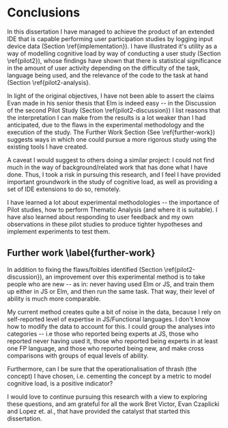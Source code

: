 # Conclusions

In this dissertation I have managed to achieve the product of an extended IDE
that is capable performing user participation studies by logging input device
data (Section \ref{implementation}). I have illustrated it's utility as a way of
modelling cognitive load by way of conducting a user study (Section
\ref{pilot2}), whose findings have shown that there is statistical significance
in the amount of user activity depending on the difficulty of the task, language
being used, and the relevance of the code to the task at hand (Section
\ref{pilot2-analysis}.

In light of the original objectives, I have not been able to assert the claims
Evan made in his senior thesis that Elm is indeed easy -- in the Discussion of
the second Pilot Study (Section \ref{pilot2-discussion}) I list reasons that the
interpretation I can make from the results is a lot weaker than I had
anticipated, due to the flaws in the experimental methodology and the execution
of the study. The Further Work Section (See \ref{further-work}) suggests ways in
which one could pursue a more rigorous study using the existing tools I have
created.

A caveat I would suggest to others doing a similar project: I could not
find much in the way of background/related work that has done what
I have done. Thus, I took a risk in pursuing this research, and I feel I have
provided important groundwork in the study of cognitive load, as well as
providing a set of IDE extensions to do so, remotely.

I have learned a lot about experimental methodologies -- the importance of Pilot
studies, how to perform Thematic Analysis (and where it is suitable). I have
also learned about responding to user feedback and my own observations in these
pilot studies to produce tighter hypotheses and implement experiments to test
them. 

## Further work \label{further-work}

In addition to fixing the flaws/foibles identified (Section \ref{pilot2-discussion}), an improvement over this experimental
method is to take people who are new -- as in: never having used Elm or JS, and
train them up either in JS or Elm, and then run the same task.  That way, their
level of ability is much more comparable. 

My current method creates quite a bit of noise in the data, because I rely on
self-reported level of expertise in JS/Functional languages. I don't know how to
modify the data to account for this. I could group the analyses into categories
-- i.e those who reported being experts at JS, those who reported never having
used it, those who reported being experts in at least one FP language, and those
who reported being new, and make cross comparisons with groups of equal levels
of ability.

Furthermore, can I be sure that the operationalisation of thrash (the concept) I
have chosen, i.e. cementing the concept by a metric to model cognitive load, is
a positive indicator?

I would love to continue pursuing this research with a view to exploring these
questions, and am grateful for all the work Bret Victor, Evan Czaplicki and
Lopez et. al., that have provided the catalyst that started this dissertation.

